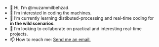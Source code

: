 - 👋 Hi, I’m @muzammilbehzad.
- 👀 I’m interested in coding the machines.
- 🌱 I’m currently learning distibuted-processing and real-time coding for <b>in the wild scenarios</b>.
- 💞️ I’m looking to collaborate on practical and interesting real-time projects.
- 📫 How to reach me: <a href = "mailto: muzammil.behzad@gmail.com">Send me an email.</a>

<!---
muzammilbehzad/muzammilbehzad is a ✨ special ✨ repository because its `README.md` (this file) appears on your GitHub profile.
You can click the Preview link to take a look at your changes.
--->
